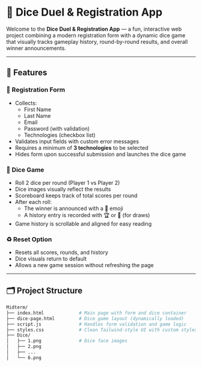# 🎲 Dice Duel & Registration App
 
Welcome to the **Dice Duel & Registration App** — a fun, interactive web project combining a modern registration form with a dynamic dice game that visually tracks gameplay history, round-by-round results, and overall winner announcements.
 
---
 
## 🧩 Features
 
### 📝 Registration Form
- Collects:
  - First Name
  - Last Name
  - Email
  - Password (with validation)
  - Technologies (checkbox list)
- Validates input fields with custom error messages
- Requires a minimum of **3 technologies** to be selected
- Hides form upon successful submission and launches the dice game
 
### 🎲 Dice Game
- Roll 2 dice per round (Player 1 vs Player 2)
- Dice images visually reflect the results
- Scoreboard keeps track of total scores per round
- After each roll:
  - The winner is announced with a 🎉 emoji
  - A history entry is recorded with 🏆 or 🤝 (for draws)
- Game history is scrollable and aligned for easy reading
 
### ♻️ Reset Option
- Resets all scores, rounds, and history
- Dice visuals return to default
- Allows a new game session without refreshing the page
 
---
 
## 🗂 Project Structure
 
```bash
Midterm/
├── index.html             # Main page with form and dice container
├── dice-page.html         # Dice game layout (dynamically loaded)
├── script.js              # Handles form validation and game logic
├── styles.css             # Clean Tailwind-style UI with custom styles
├── Dice/
│   ├── 1.png              # Dice face images
│   ├── 2.png
│   ├── ...
│   └── 6.png
